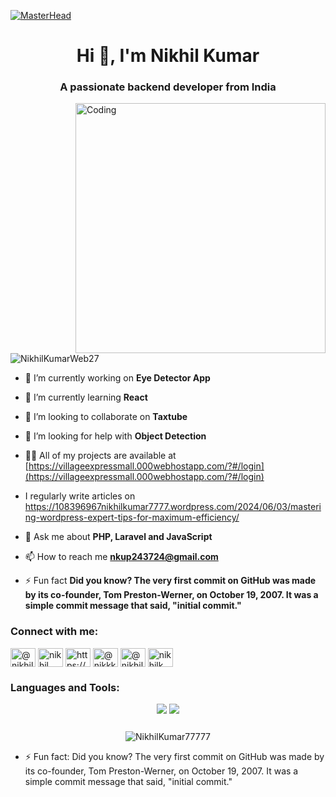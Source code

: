 [![MasterHead](https://firebasestorage.googleapis.com/v0/b/flexi-coding.appspot.com/o/dempgi7-520f8d5f-63d4-4453-8822-dbc149ae27f8.gif?alt=media&token=91c0c7b2-93c3-4029-b011-1a8703c5730d)](https://rishavchanda.io)
<h1 align="center">Hi 👋, I'm Nikhil Kumar</h1>
<h3 align="center">A passionate backend developer from India</h3>
<img align="right" alt="Coding" width="400" src="https://cdn.dribbble.com/users/1162077/screenshots/3848914/programmer.gif">

<p align="left"> <img src="https://komarev.com/ghpvc/?username=NikhilKumarWeb27&label=Profile%20views&color=0e75b6&style=flat" alt="NikhilKumarWeb27" /> </p>

- 🔭 I’m currently working on **Eye Detector App**

- 🌱 I’m currently learning **React**

- 👯 I’m looking to collaborate on **Taxtube**

- 🤝 I’m looking for help with **Object Detection**

- 👨‍💻 All of my projects are available at [https://villageexpressmall.000webhostapp.com/?#/login](https://villageexpressmall.000webhostapp.com/?#/login)

- I regularly write articles on https://108396967nikhilkumar7777.wordpress.com/2024/06/03/mastering-wordpress-expert-tips-for-maximum-efficiency/

- 💬 Ask me about **PHP, Laravel and JavaScript**

- 📫 How to reach me **nkup243724@gmail.com**

- ⚡ Fun fact **Did you know? The very first commit on GitHub was made by its co-founder, Tom Preston-Werner, on October 19, 2007. It was a simple commit message that said, "initial commit."**

<h3 align="left">Connect with me:</h3>
<p align="left">
<a href="https://twitter.com/@nikhils0538499" target="blank"><img align="center" src="https://raw.githubusercontent.com/rahuldkjain/github-profile-readme-generator/master/src/images/icons/Social/twitter.svg" alt="@nikhils0538499" height="30" width="40" /></a>
<a href="https://linkedin.com/in/nikhil kumar" target="blank"><img align="center" src="https://raw.githubusercontent.com/rahuldkjain/github-profile-readme-generator/master/src/images/icons/Social/linked-in-alt.svg" alt="nikhil kumar" height="30" width="40" /></a>
<a href="https://stackoverflow.com/users/https://stackoverflow.com/users/25370036/nikhil-kumar" target="blank"><img align="center" src="https://raw.githubusercontent.com/rahuldkjain/github-profile-readme-generator/master/src/images/icons/Social/stack-overflow.svg" alt="https://stackoverflow.com/users/25370036/nikhil-kumar" height="30" width="40" /></a>
<a href="https://instagram.com/@nikkk_7777777" target="blank"><img align="center" src="https://raw.githubusercontent.com/rahuldkjain/github-profile-readme-generator/master/src/images/icons/Social/instagram.svg" alt="@nikkk_7777777" height="30" width="40" /></a>
<a href="https://medium.com/@nikhilk.appincuba" target="blank"><img align="center" src="https://raw.githubusercontent.com/rahuldkjain/github-profile-readme-generator/master/src/images/icons/Social/medium.svg" alt="@nikhilk.appincuba" height="30" width="40" /></a>
<a href="https://www.hackerrank.com/nikhilk_appincu1" target="blank"><img align="center" src="https://raw.githubusercontent.com/rahuldkjain/github-profile-readme-generator/master/src/images/icons/Social/hackerrank.svg" alt="nikhilk_appincu1" height="30" width="40" /></a>
</p>

<h3 align="left">Languages and Tools:</h3>

<div align="center">
    <img src="https://skillicons.dev/icons?i=react,bootstrap,html,css,vscode,github,tailwind,git" />
    <img src="https://skillicons.dev/icons?i=nodejs,javascript,express,mongodb,c,java,mysql,postman" /><br>
</div>

<div align="center">
    <div style="margin-top: 25px">
    <img src="https://github-readme-streak-stats.herokuapp.com/?user=NikhilKumar77777&" alt="NikhilKumar77777" />
    </div>
</div>

- ⚡ Fun fact: Did you know? The very first commit on GitHub was made by its co-founder, Tom Preston-Werner, on October 19, 2007. It was a simple commit message that said, "initial commit."
